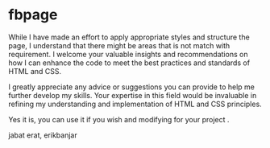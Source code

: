 # fbpage

While I have made an effort to apply appropriate styles and structure the page, I understand that there might be areas that is not match with requirement. I welcome your valuable insights and recommendations on how I can enhance the code to meet the best practices and standards of HTML and CSS.

I greatly appreciate any advice or suggestions you can provide to help me further develop my skills. Your expertise in this field would be invaluable in refining my understanding and implementation of HTML and CSS principles.

Yes it is, you can use it if you wish and modifying for your project .

jabat erat,
erikbanjar
